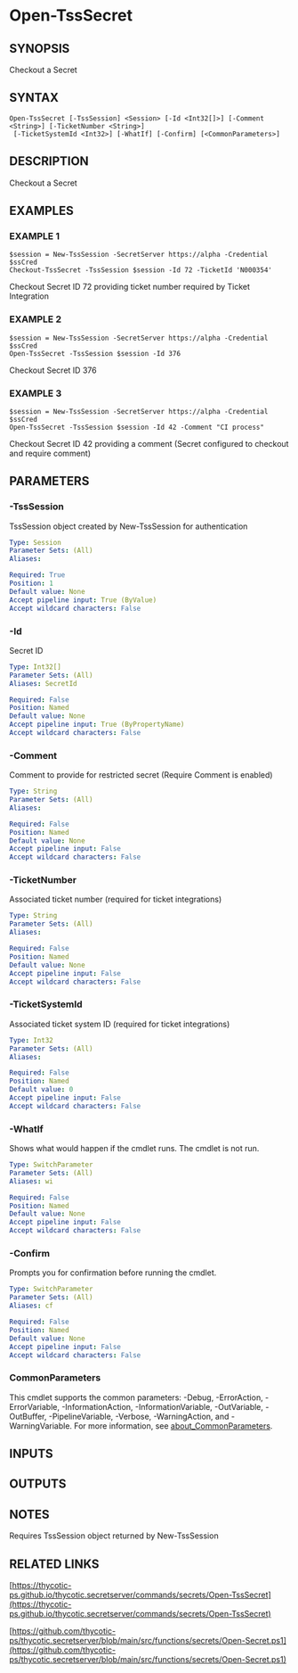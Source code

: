 # Open-TssSecret

## SYNOPSIS
Checkout a Secret

## SYNTAX

```
Open-TssSecret [-TssSession] <Session> [-Id <Int32[]>] [-Comment <String>] [-TicketNumber <String>]
 [-TicketSystemId <Int32>] [-WhatIf] [-Confirm] [<CommonParameters>]
```

## DESCRIPTION
Checkout a Secret

## EXAMPLES

### EXAMPLE 1
```
$session = New-TssSession -SecretServer https://alpha -Credential $ssCred
Checkout-TssSecret -TssSession $session -Id 72 -TicketId 'N000354'
```

Checkout Secret ID 72 providing ticket number required by Ticket Integration

### EXAMPLE 2
```
$session = New-TssSession -SecretServer https://alpha -Credential $ssCred
Open-TssSecret -TssSession $session -Id 376
```

Checkout Secret ID 376

### EXAMPLE 3
```
$session = New-TssSession -SecretServer https://alpha -Credential $ssCred
Open-TssSecret -TssSession $session -Id 42 -Comment "CI process"
```

Checkout Secret ID 42 providing a comment (Secret configured to checkout and require comment)

## PARAMETERS

### -TssSession
TssSession object created by New-TssSession for authentication

```yaml
Type: Session
Parameter Sets: (All)
Aliases:

Required: True
Position: 1
Default value: None
Accept pipeline input: True (ByValue)
Accept wildcard characters: False
```

### -Id
Secret ID

```yaml
Type: Int32[]
Parameter Sets: (All)
Aliases: SecretId

Required: False
Position: Named
Default value: None
Accept pipeline input: True (ByPropertyName)
Accept wildcard characters: False
```

### -Comment
Comment to provide for restricted secret (Require Comment is enabled)

```yaml
Type: String
Parameter Sets: (All)
Aliases:

Required: False
Position: Named
Default value: None
Accept pipeline input: False
Accept wildcard characters: False
```

### -TicketNumber
Associated ticket number (required for ticket integrations)

```yaml
Type: String
Parameter Sets: (All)
Aliases:

Required: False
Position: Named
Default value: None
Accept pipeline input: False
Accept wildcard characters: False
```

### -TicketSystemId
Associated ticket system ID (required for ticket integrations)

```yaml
Type: Int32
Parameter Sets: (All)
Aliases:

Required: False
Position: Named
Default value: 0
Accept pipeline input: False
Accept wildcard characters: False
```

### -WhatIf
Shows what would happen if the cmdlet runs.
The cmdlet is not run.

```yaml
Type: SwitchParameter
Parameter Sets: (All)
Aliases: wi

Required: False
Position: Named
Default value: None
Accept pipeline input: False
Accept wildcard characters: False
```

### -Confirm
Prompts you for confirmation before running the cmdlet.

```yaml
Type: SwitchParameter
Parameter Sets: (All)
Aliases: cf

Required: False
Position: Named
Default value: None
Accept pipeline input: False
Accept wildcard characters: False
```

### CommonParameters
This cmdlet supports the common parameters: -Debug, -ErrorAction, -ErrorVariable, -InformationAction, -InformationVariable, -OutVariable, -OutBuffer, -PipelineVariable, -Verbose, -WarningAction, and -WarningVariable. For more information, see [about_CommonParameters](http://go.microsoft.com/fwlink/?LinkID=113216).

## INPUTS

## OUTPUTS

## NOTES
Requires TssSession object returned by New-TssSession

## RELATED LINKS

[https://thycotic-ps.github.io/thycotic.secretserver/commands/secrets/Open-TssSecret](https://thycotic-ps.github.io/thycotic.secretserver/commands/secrets/Open-TssSecret)

[https://github.com/thycotic-ps/thycotic.secretserver/blob/main/src/functions/secrets/Open-Secret.ps1](https://github.com/thycotic-ps/thycotic.secretserver/blob/main/src/functions/secrets/Open-Secret.ps1)

